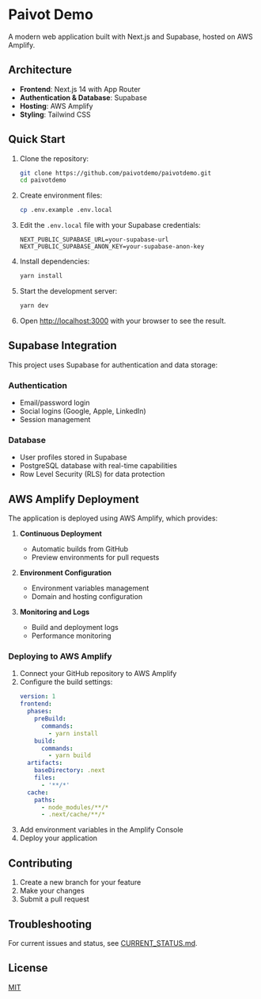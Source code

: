 # Paivot Demo

A modern web application built with Next.js and Supabase, hosted on AWS Amplify.

## Architecture

- **Frontend**: Next.js 14 with App Router
- **Authentication & Database**: Supabase
- **Hosting**: AWS Amplify
- **Styling**: Tailwind CSS

## Quick Start

1. Clone the repository:
   ```bash
   git clone https://github.com/paivotdemo/paivotdemo.git
   cd paivotdemo
   ```

2. Create environment files:
   ```bash
   cp .env.example .env.local
   ```

3. Edit the `.env.local` file with your Supabase credentials:
   ```
   NEXT_PUBLIC_SUPABASE_URL=your-supabase-url
   NEXT_PUBLIC_SUPABASE_ANON_KEY=your-supabase-anon-key
   ```

4. Install dependencies:
   ```bash
   yarn install
   ```

5. Start the development server:
   ```bash
   yarn dev
   ```

6. Open [http://localhost:3000](http://localhost:3000) with your browser to see the result.

## Supabase Integration

This project uses Supabase for authentication and data storage:

### Authentication
- Email/password login
- Social logins (Google, Apple, LinkedIn)
- Session management

### Database
- User profiles stored in Supabase
- PostgreSQL database with real-time capabilities
- Row Level Security (RLS) for data protection

## AWS Amplify Deployment

The application is deployed using AWS Amplify, which provides:

1. **Continuous Deployment**
   - Automatic builds from GitHub
   - Preview environments for pull requests

2. **Environment Configuration**
   - Environment variables management
   - Domain and hosting configuration

3. **Monitoring and Logs**
   - Build and deployment logs
   - Performance monitoring

### Deploying to AWS Amplify

1. Connect your GitHub repository to AWS Amplify
2. Configure the build settings:
   ```yaml
   version: 1
   frontend:
     phases:
       preBuild:
         commands:
           - yarn install
       build:
         commands:
           - yarn build
     artifacts:
       baseDirectory: .next
       files:
         - '**/*'
     cache:
       paths:
         - node_modules/**/*
         - .next/cache/**/*
   ```
3. Add environment variables in the Amplify Console
4. Deploy your application

## Contributing

1. Create a new branch for your feature
2. Make your changes
3. Submit a pull request

## Troubleshooting

For current issues and status, see [CURRENT_STATUS.md](./CURRENT_STATUS.md).

## License

[MIT](LICENSE)
